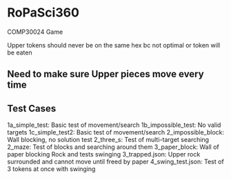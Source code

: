 # RoPaSci360
COMP30024 Game

Upper tokens should never be on the same hex bc not optimal or token will be eaten

## Need to make sure Upper pieces move every time


## Test Cases
1a_simple_test: Basic test of movement/search
1b_impossible_test: No valid targets
1c_simple_test2: Basic test of movement/search
2_impossible_block: Wall blocking, no solution test
2_three_s: Test of multi-target searching
2_maze: Test of blocks and searching around them
3_paper_block: Wall of paper blocking Rock and tests swinging
3_trapped.json: Upper rock surrounded and cannot move until freed by paper 
4_swing_test.json: Test of 3 tokens at once with swinging